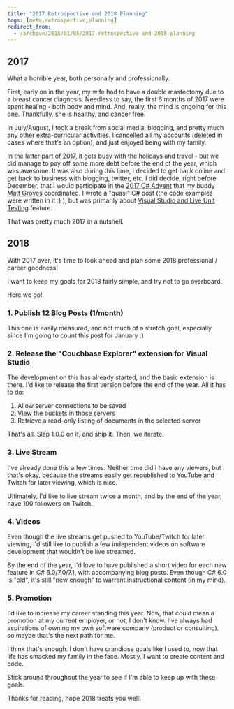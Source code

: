 ```yaml
---
title: "2017 Retrospective and 2018 Planning"
tags: [meta,retrospective,planning]
redirect_from:
  - /archive/2018/01/05/2017-retrospective-and-2018-planning
---
```


## 2017

What a horrible year, both personally and professionally.

First, early on in the year, my wife had to have a double mastectomy due to a breast cancer diagnosis.  Needless
to say, the first 6 months of 2017 were spent healing - both body and mind.  And, really, the mind is ongoing for this
one.  Thankfully, she is healthy, and cancer free.

In July/August, I took a break from social media, blogging, and pretty much any other extra-curricular activities.  I 
cancelled all my accounts (deleted in cases where that's an option), and just enjoyed being with my family.

In the latter part of 2017, it gets busy with the holidays and travel - but we did manage to pay off some more debt before
the end of the year, which was awesome.  It was also during this time, I decided to get back online and get back to business
with blogging, twitter, etc.  I did decide, right before December, that I would participate in the [2017 C# Advent](https://crosscuttingconcerns.com/The-First-C-Advent-Calendar) that my buddy [Matt Groves](https://www.twitter.com/mgroves) coordinated.  I wrote a "quasi" C# post (the code examples were written in it :) ), but was primarily about [Visual Studio and Live Unit Testing](https://www.calvinallen.net/archive/2017/12/24/live-unit-testing-in-visual-studio-2017/) feature.

That was pretty much 2017 in a nutshell.

## 2018

With 2017 over, it's time to look ahead and plan some 2018 professional / career goodness!

I want to keep my goals for 2018 fairly simple, and try not to go overboard.

Here we go!

### 1. Publish 12 Blog Posts (1/month)  
This one is easily measured, and not much of a stretch goal, especially since I'm going to count this post for January :)

### 2. Release the "Couchbase Explorer" extension for Visual Studio
The development on this has already started, and the basic extension is there.  I'd like to release the first version before the end of the year.  All it has to do:
1. Allow server connections to be saved
2. View the buckets in those servers
3. Retrieve a read-only listing of documents in the selected server

That's all.  Slap 1.0.0 on it, and ship it.  Then, we iterate.

### 3. Live Stream
I've already done this a few times.  Neither time did I have any viewers, but that's okay, because the streams easily get republished to YouTube and Twitch for later viewing, which is nice.

Ultimately, I'd like to live stream twice a month, and by the end of the year, have 100 followers on Twitch.

### 4. Videos
Even though the live streams get pushed to YouTube/Twitch for later viewing, I'd still like to publish a few independent videos on software development that wouldn't be live streamed.

By the end of the year, I'd love to have published a short video for each new feature in C# 6.0/7.0/7.1, with accompanying blog posts.  Even though C# 6.0 is "old", it's still "new enough" to warrant instructional content (in my mind).

### 5. Promotion
I'd like to increase my career standing this year.  Now, that could mean a promotion at my current employer, or not, I don't know.  I've always had aspirations of owning my own software company (product or consulting), so maybe that's the next path for me.  

I think that's enough.  I don't have grandiose goals like I used to, now that life has smacked my family in the face.  Mostly, I want to create content and code.

Stick around throughout the year to see if I'm able to keep up with these goals. 

Thanks for reading, hope 2018 treats you well!